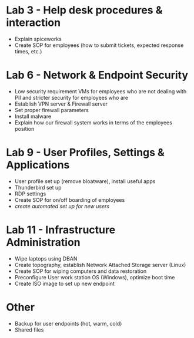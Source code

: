 # Lab 3 - Help desk procedures & interaction
- Explain spiceworks
- Create SOP for employees (how to submit tickets, expected response times, etc.)

# Lab 6 - Network & Endpoint Security
- Low security requirement VMs for employees who are not dealing with PII and stricter security for employees who are
- Establish VPN server & Firewall server
- Set proper firewall parameters
- Install malware
- Explain how our firewall system works in terms of the employees position 

# Lab 9 - User Profiles, Settings & Applications
- User profile set up (remove bloatware), install useful apps
- Thunderbird set up
- RDP settings 
- Create SOP for on/off boarding of employees
- *create automated set up for new users*

# Lab 11 - Infrastructure Administration
- Wipe laptops using DBAN
- Create topography, establish Network Attached Storage server (Linux)
- Create SOP for wiping computers and data restoration
- Preconfigure User work station OS (Windows), optimize boot time
- Create ISO image to set up new endpoint


# Other
- Backup for user endpoints (hot, warm, cold)
- Shared files
